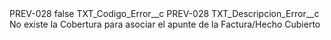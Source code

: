 <?xml version="1.0" encoding="UTF-8"?>
<CustomMetadata xmlns="http://soap.sforce.com/2006/04/metadata" xmlns:xsi="http://www.w3.org/2001/XMLSchema-instance" xmlns:xsd="http://www.w3.org/2001/XMLSchema">
    <label>PREV-028</label>
    <protected>false</protected>
    <values>
        <field>TXT_Codigo_Error__c</field>
        <value xsi:type="xsd:string">PREV-028</value>
    </values>
    <values>
        <field>TXT_Descripcion_Error__c</field>
        <value xsi:type="xsd:string">No existe la Cobertura para asociar el apunte de la Factura/Hecho Cubierto</value>
    </values>
</CustomMetadata>
